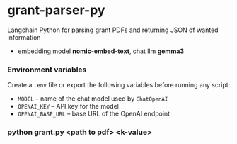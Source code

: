 # grant-parser-py
Langchain Python for parsing grant PDFs and returning JSON of wanted information

- embedding model **nomic-embed-text**, chat llm **gemma3**

### Environment variables
Create a `.env` file or export the following variables before running any script:

- `MODEL` – name of the chat model used by `ChatOpenAI`
- `OPENAI_KEY` – API key for the model
- `OPENAI_BASE_URL` – base URL of the OpenAI endpoint

### python grant.py \<path to pdf\> \<k-value\>
